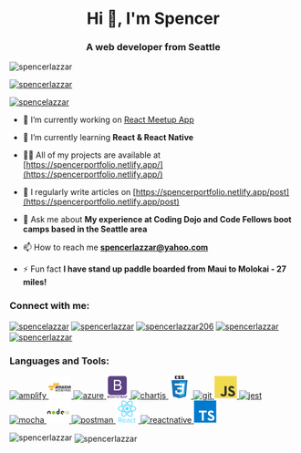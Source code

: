 <h1 align="center">Hi 👋, I'm Spencer</h1>
<h3 align="center">A web developer from Seattle</h3>

<p align="left"> <img src="https://komarev.com/ghpvc/?username=spencerlazzar&label=Profile%20views&color=0e75b6&style=flat" alt="spencerlazzar" /> </p>

<p align="left"> <a href="https://github.com/ryo-ma/github-profile-trophy"><img src="https://github-profile-trophy.vercel.app/?username=spencerlazzar" alt="spencerlazzar" /></a> </p>

<p align="left"> <a href="https://twitter.com/spencelazzar" target="blank"><img src="https://img.shields.io/twitter/follow/spencelazzar?logo=twitter&style=for-the-badge" alt="spencelazzar" /></a> </p>

- 🔭 I’m currently working on [React Meetup App](https://github.com/spencerlazzar/meetup_app)

- 🌱 I’m currently learning **React & React Native**

- 👨‍💻 All of my projects are available at [https://spencerportfolio.netlify.app/](https://spencerportfolio.netlify.app/)

- 📝 I regularly write articles on [https://spencerportfolio.netlify.app/post](https://spencerportfolio.netlify.app/post)

- 💬 Ask me about **My experience at Coding Dojo and Code Fellows boot camps based in the Seattle area**

- 📫 How to reach me **spencerlazzar@yahoo.com**

- ⚡ Fun fact **I have stand up paddle boarded from Maui to Molokai - 27 miles!**

<h3 align="left">Connect with me:</h3>
<p align="left">
<a href="https://twitter.com/spencelazzar" target="blank"><img align="center" src="https://raw.githubusercontent.com/rahuldkjain/github-profile-readme-generator/master/src/images/icons/Social/twitter.svg" alt="spencelazzar" height="30" width="40" /></a>
<a href="https://linkedin.com/in/spencerlazzar" target="blank"><img align="center" src="https://raw.githubusercontent.com/rahuldkjain/github-profile-readme-generator/master/src/images/icons/Social/linked-in-alt.svg" alt="spencerlazzar" height="30" width="40" /></a>
<a href="https://fb.com/spencerlazzar206" target="blank"><img align="center" src="https://raw.githubusercontent.com/rahuldkjain/github-profile-readme-generator/master/src/images/icons/Social/facebook.svg" alt="spencerlazzar206" height="30" width="40" /></a>
<a href="https://instagram.com/spencerlazzar" target="blank"><img align="center" src="https://raw.githubusercontent.com/rahuldkjain/github-profile-readme-generator/master/src/images/icons/Social/instagram.svg" alt="spencerlazzar" height="30" width="40" /></a>
<a href="https://www.hackerrank.com/spencerlazzar" target="blank"><img align="center" src="https://raw.githubusercontent.com/rahuldkjain/github-profile-readme-generator/master/src/images/icons/Social/hackerrank.svg" alt="spencerlazzar" height="30" width="40" /></a>
</p>

<h3 align="left">Languages and Tools:</h3>
<p align="left"> <a href="https://aws.amazon.com/amplify/" target="_blank"> <img src="https://docs.amplify.aws/assets/logo-dark.svg" alt="amplify" width="40" height="40"/> </a> <a href="https://aws.amazon.com" target="_blank"> <img src="https://raw.githubusercontent.com/devicons/devicon/master/icons/amazonwebservices/amazonwebservices-original-wordmark.svg" alt="aws" width="40" height="40"/> </a> <a href="https://azure.microsoft.com/en-in/" target="_blank"> <img src="https://www.vectorlogo.zone/logos/microsoft_azure/microsoft_azure-icon.svg" alt="azure" width="40" height="40"/> </a> <a href="https://getbootstrap.com" target="_blank"> <img src="https://raw.githubusercontent.com/devicons/devicon/master/icons/bootstrap/bootstrap-plain-wordmark.svg" alt="bootstrap" width="40" height="40"/> </a> <a href="https://www.chartjs.org" target="_blank"> <img src="https://www.chartjs.org/media/logo-title.svg" alt="chartjs" width="40" height="40"/> </a> <a href="https://www.w3schools.com/css/" target="_blank"> <img src="https://raw.githubusercontent.com/devicons/devicon/master/icons/css3/css3-original-wordmark.svg" alt="css3" width="40" height="40"/> </a> <a href="https://git-scm.com/" target="_blank"> <img src="https://www.vectorlogo.zone/logos/git-scm/git-scm-icon.svg" alt="git" width="40" height="40"/> </a> <a href="https://developer.mozilla.org/en-US/docs/Web/JavaScript" target="_blank"> <img src="https://raw.githubusercontent.com/devicons/devicon/master/icons/javascript/javascript-original.svg" alt="javascript" width="40" height="40"/> </a> <a href="https://jestjs.io" target="_blank"> <img src="https://www.vectorlogo.zone/logos/jestjsio/jestjsio-icon.svg" alt="jest" width="40" height="40"/> </a> <a href="https://mochajs.org" target="_blank"> <img src="https://www.vectorlogo.zone/logos/mochajs/mochajs-icon.svg" alt="mocha" width="40" height="40"/> </a> <a href="https://nodejs.org" target="_blank"> <img src="https://raw.githubusercontent.com/devicons/devicon/master/icons/nodejs/nodejs-original-wordmark.svg" alt="nodejs" width="40" height="40"/> </a> <a href="https://postman.com" target="_blank"> <img src="https://www.vectorlogo.zone/logos/getpostman/getpostman-icon.svg" alt="postman" width="40" height="40"/> </a> <a href="https://reactjs.org/" target="_blank"> <img src="https://raw.githubusercontent.com/devicons/devicon/master/icons/react/react-original-wordmark.svg" alt="react" width="40" height="40"/> </a> <a href="https://reactnative.dev/" target="_blank"> <img src="https://reactnative.dev/img/header_logo.svg" alt="reactnative" width="40" height="40"/> </a> <a href="https://www.typescriptlang.org/" target="_blank"> <img src="https://raw.githubusercontent.com/devicons/devicon/master/icons/typescript/typescript-original.svg" alt="typescript" width="40" height="40"/> </a> </p>

<p><img align="left" src="https://github-readme-stats.vercel.app/api/top-langs?username=spencerlazzar&show_icons=true&locale=en&layout=compact" alt="spencerlazzar" /></p>

<p>&nbsp;<img align="center" src="https://github-readme-stats.vercel.app/api?username=spencerlazzar&show_icons=true&locale=en" alt="spencerlazzar" /></p>
